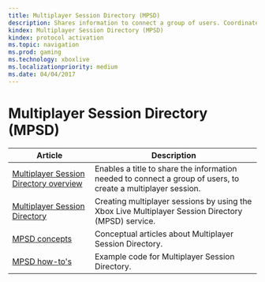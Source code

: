 ```yaml
---
title: Multiplayer Session Directory (MPSD)
description: Shares information to connect a group of users. Coordinates with the shell and console operating system in sending/accepting invites and in being joined via the gamer card.
kindex: Multiplayer Session Directory (MPSD)
kindex: protocol activation
ms.topic: navigation
ms.prod: gaming
ms.technology: xboxlive
ms.localizationpriority: medium
ms.date: 04/04/2017
---
```


# Multiplayer Session Directory (MPSD)

| Article | Description |
|---------|-------------|
| [Multiplayer Session Directory overview](live-mpsd-overview.md) | Enables a title to share the information needed to connect a group of users, to create a multiplayer session. |
| [Multiplayer Session Directory](live-xbox-multiplayer-session-directory.md) | Creating multiplayer sessions by using the Xbox Live Multiplayer Session Directory (MPSD) service. |
| [MPSD concepts](concepts/live-mpsd-concepts-nav.md) | Conceptual articles about Multiplayer Session Directory. |
| [MPSD how-to's](how-to/live-mpsd-howto-nav.md) | Example code for Multiplayer Session Directory. |
